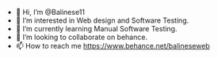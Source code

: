 - 👋 Hi, I’m @Balinese11
- 👀 I’m interested in Web design and Software Testing.
- 🌱 I’m currently learning Manual Software Testing.
- 💞️ I’m looking to collaborate on behance.
- 📫 How to reach me https://www.behance.net/balineseweb

<!---
Balinese11/Balinese11 is a ✨ special ✨ repository because its `README.md` (this file) appears on your GitHub profile.
You can click the Preview link to take a look at your changes.
--->
